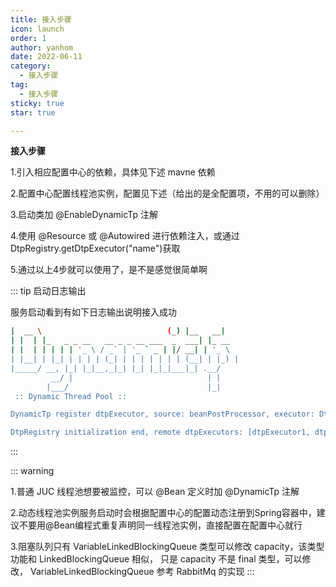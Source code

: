 ```yaml
---
title: 接入步骤
icon: launch
order: 1
author: yanhom
date: 2022-06-11
category:
  - 接入步骤
tag:
  - 接入步骤
sticky: true
star: true

---
```


**接入步骤**

1.引入相应配置中心的依赖，具体见下述 mavne 依赖

2.配置中心配置线程池实例，配置见下述（给出的是全配置项，不用的可以删除）

3.启动类加 @EnableDynamicTp 注解

4.使用 @Resource 或 @Autowired 进行依赖注入，或通过 DtpRegistry.getDtpExecutor("name")获取

5.通过以上4步就可以使用了，是不是感觉很简单啊


::: tip 启动日志输出

服务启动看到有如下日志输出说明接入成功

  ```bash
  |  __ \                            (_) |__   __|
  | |  | |_   _ _ __   __ _ _ __ ___  _  ___| |_ __
  | |  | | | | | '_ \ / _` | '_ ` _ | |/ __| | '_ \
  | |__| | |_| | | | | (_| | | | | | | | (__| | |_) |
  |_____/ __, |_| |_|__,_|_| |_| |_|_|___|_| .__/
           __/ |                              | |
          |___/                               |_|
   :: Dynamic Thread Pool ::

  DynamicTp register dtpExecutor, source: beanPostProcessor, executor: DtpMainPropWrapper(dtpName=dynamic-tp-test-1, corePoolSize=6, maxPoolSize=8, keepAliveTime=50, queueType=VariableLinkedBlockingQueue, queueCapacity=200, rejectType=RejectedCountableCallerRunsPolicy, allowCoreThreadTimeOut=false)

  DtpRegistry initialization end, remote dtpExecutors: [dtpExecutor1, dtpExecutor2], local dtpExecutors: [ioIntensiveExecutor], local commonExecutors: [commonExecutor]
  ```

:::

::: warning

1.普通 JUC 线程池想要被监控，可以 @Bean 定义时加 @DynamicTp 注解

2.动态线程池实例服务启动时会根据配置中心的配置动态注册到Spring容器中，建议不要用@Bean编程式重复声明同一线程池实例，直接配置在配置中心就行

3.阻塞队列只有 VariableLinkedBlockingQueue 类型可以修改 capacity，该类型功能和 LinkedBlockingQueue 相似， 只是 capacity 不是
final 类型，可以修改， VariableLinkedBlockingQueue 参考 RabbitMq 的实现
:::

